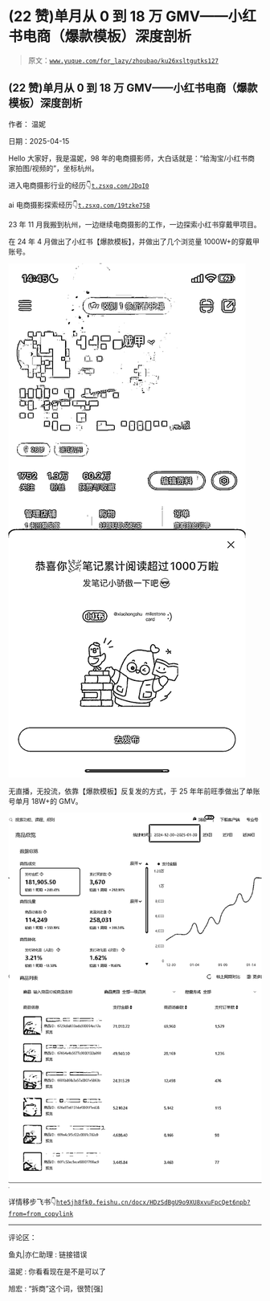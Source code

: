 # (22 赞)单月从 0 到 18 万 GMV——小红书电商（爆款模板）深度剖析

> 原文：[`www.yuque.com/for_lazy/zhoubao/ku26xsltgutks127`](https://www.yuque.com/for_lazy/zhoubao/ku26xsltgutks127)

## (22 赞)单月从 0 到 18 万 GMV——小红书电商（爆款模板）深度剖析

作者： 温妮

日期：2025-04-15

Hello 大家好，我是温妮，98 年的电商摄影师，大白话就是：“给淘宝/小红书商家拍图/视频的”，坐标杭州。

进入电商摄影行业的经历👇[`t.zsxq.com/JDqI0`](https://t.zsxq.com/JDqI0)

ai 电商摄影探索经历👇[`t.zsxq.com/19tzke75B`](https://t.zsxq.com/19tzke75B)

23 年 11 月我搬到杭州，一边继续电商摄影的工作，一边探索小红书穿戴甲项目。

在 24 年 4 月做出了小红书【爆款模板】，并做出了几个浏览量 1000W+的穿戴甲账号。

![](img/4f52981291bd9b8cdd8d59b00ab55092.png "None")

无直播，无投流，依靠【爆款模板】反复发的方式，于 25 年年前旺季做出了单账号单月 18W+的 GMV。

![](img/1e7a7f9b0bfcd72b9273a1ff78d3b6b6.png "None")

详情移步飞书👇[`hte5jh8fk0.feishu.cn/docx/HDzSdBgU9o9XU8xvuFpcQet6npb?from=from_copylink`](https://hte5jh8fk0.feishu.cn/docx/HDzSdBgU9o9XU8xvuFpcQet6npb?from=from_copylink)

* * *

评论区：

鱼丸|亦仁助理 : 链接错误

温妮 : 你看看现在是不是可以了

旭宏 : “拆商”这个词，很赞[强]
